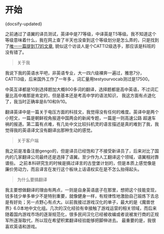 # 开始

{docsify-updated}

之前通过了语翼的译员测试，英译中是77等级，中译英是T5等级。我不知道这个等级意味着什么，我在网上查了半天也没查到这个等级划分是怎么弄的，只是找到了[唯一一篇提到T7的文章](https://www.jianshu.com/p/e5882908f082),
貌似这个访谈人是个CATTI2级选手，那应该是科班的没有错了。

>关于我

我说下我的英语水平吧，非英语专业，大一四六级裸奔一遍过，雅思7分，CATTI3级，后来国外工作了一年多 。词汇量用testyourvocab测过是17500。

中英互译都是10到选择题加大概800多词的翻译，选择题都是高中英语，不过词汇量比高中难那是肯定的，但是基本还是考高中学的语法知识，
我这方面有点退化了，我当时正确率是8/10和9/10。

翻译英译中是一篇关于电压方面的科技文，我觉得没有任何的难度。英译中是两个小短文，一篇是朝鲜视角报道中国两会的新闻专题，一篇是一则高速公路
超速车祸的报道。第二篇有点难，有几处中文比较抖机灵的语言描述是真的难到了我，我觉得我的英语译文没有翻译出那种生动的感觉。

>关于客户端

我之前是准备注册gengo的，但是译员已经饱和了不接受新译员了，后来对比了国内的几家翻译公司最终还是选择了语翼。至少作为人工翻译这个领域，语翼相对靠谱些。
之前本科研究生的时候是搞过译言的古登堡计划的，但是本质上感觉像是廉价劳动力，而且译言在发行这个板块上话语权实在是不怎么抬得起头。

>为什么要搞翻译

我主要想做翻译的理由有两点，一则是自身英语底子在那里，想把这个技能变现，钱多钱少单多单少不是特别重要，就像健身一样，有规律性地激励自己锻炼下去总是有好处；另一点野心有点大。以前我接过游戏汉化的单子，最大的是《魔兽世界》6.0本地中文化组。几次的汉化经验有幸接触了游戏运营的相关领域，而后来随着国内游戏市场的逐渐规范化，很多民间汉化已经被收编或者说被发行商的正规军所逐渐取代，所以现在希望积累翻译经验能够把脚伸进去。
最重要的是，我很喜欢英语和游戏。